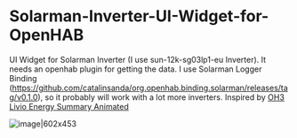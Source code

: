 # Solarman-Inverter-UI-Widget-for-OpenHAB
UI Widget for Solarman Inverter (I use sun-12k-sg03lp1-eu Inverter). It needs an openhab plugin for getting the data. I use Solarman Logger Binding (https://github.com/catalinsanda/org.openhab.binding.solarman/releases/tag/v0.1.0), so it probably will work with a lot more inverters.
Inspired by [OH3 Livio Energy Summary Animated](https://community.openhab.org/t/oh3-livio-energy-summary-animated/136420)

![image|602x453](upload://cIXlAXetmBzwH9L4V0h7M7Q7y69.png)
